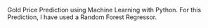 Gold Price Prediction using Machine Learning with Python. For this Prediction, I have used a Random Forest Regressor.
